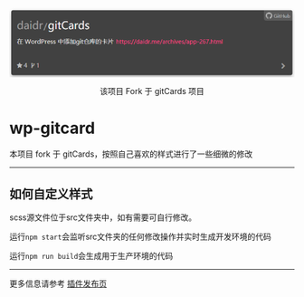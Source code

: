 <p align="center">
    <img src="/screenshot.png" alt="wp-gitcards" align="center" />
</p>
<p align="center">该项目 Fork 于 gitCards 项目</p>

# wp-gitcard

本项目 fork 于 gitCards，按照自己喜欢的样式进行了一些细微的修改

-----

## 如何自定义样式

scss源文件位于src文件夹中，如有需要可自行修改。

运行`npm start`会监听src文件夹的任何修改操作并实时生成开发环境的代码

运行`npm run build`会生成用于生产环境的代码

---

更多信息请参考 [插件发布页](https://daidr.me/archives/app-267.html)
